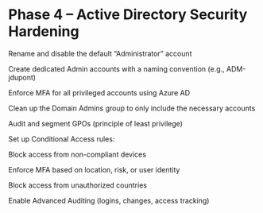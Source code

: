 # Phase 4 – Active Directory Security Hardening
Rename and disable the default “Administrator” account

Create dedicated Admin accounts with a naming convention (e.g., ADM-jdupont)

Enforce MFA for all privileged accounts using Azure AD

Clean up the Domain Admins group to only include the necessary accounts

Audit and segment GPOs (principle of least privilege)

Set up Conditional Access rules:

Block access from non-compliant devices

Enforce MFA based on location, risk, or user identity

Block access from unauthorized countries

Enable Advanced Auditing (logins, changes, access tracking)
